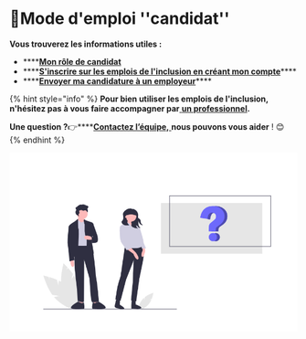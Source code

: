 # 📗Mode d'emploi ''candidat''

**Vous trouverez les informations utiles :**

* \*\*\*\*[**Mon rôle de candidat**](fonctionnalites-candidat.md)
* \*\*\*\*[**S'inscrire sur les emplois de l'inclusion en créant mon compte**](inscription-candidat.md)\*\*\*\*
* \*\*\*\*[**Envoyer ma candidature à un employeur**](envoyer-candidature.md)\*\*\*\*

{% hint style="info" %}
**Pour bien utiliser les emplois de l'inclusion, n'hésitez pas à vous faire accompagner par**[ **un professionnel**](../pourquoi-une-plateforme-de-linclusion/qui-sont-les-differents-prescripteurs/prescripteur-habilite.md#liste-des-prescripteurs-habilites-au-national)**.**

**Une question ?**👉\*\*\*\*[**Contactez l’équipe,** ](https://assistance.inclusion.beta.gouv.fr/)**nous pouvons vous aider** ! 😊 
{% endhint %}

![](../.gitbook/assets/capture-de-cran-2020-06-26-a-17.24.07.png)


